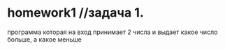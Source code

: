 # homework1 //задача 1.
программа которая на вход принимает 2 числа и выдает какое число больше, а какое меньше
